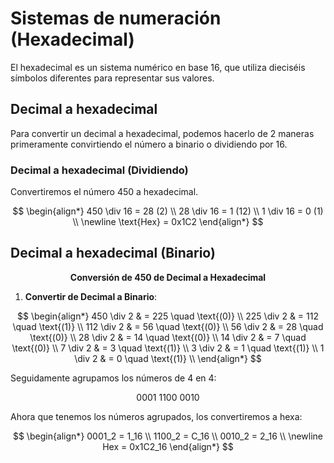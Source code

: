 # Sistemas de numeración (Hexadecimal)

El hexadecimal es un sistema numérico en base 16, que utiliza dieciséis símbolos diferentes para representar sus valores.

## Decimal a hexadecimal
Para convertir un decimal a hexadecimal, podemos hacerlo de 2 maneras primeramente convirtiendo el número a binario o dividiendo por 16.

### Decimal a hexadecimal (Dividiendo)
Convertiremos el número 450 a hexadecimal.

$$
\begin{align*}
450 \div 16 = 28 (2) \\
28 \div 16 = 1 (12) \\
1 \div 16 = 0 (1) \\
\newline
\text{Hex} = 0x1C2
\end{align*}
$$

## Decimal a hexadecimal (Binario)
$$
\textbf{Conversión de 450 de Decimal a Hexadecimal}
$$

1. **Convertir de Decimal a Binario**:

$$
\begin{align*}
450 \div 2 & = 225 \quad \text{(0)} \\
225 \div 2 & = 112 \quad \text{(1)} \\
112 \div 2 & = 56 \quad \text{(0)} \\
56 \div 2 & = 28 \quad \text{(0)} \\
28 \div 2 & = 14 \quad \text{(0)} \\
14 \div 2 & = 7 \quad \text{(0)} \\
7 \div 2 & = 3 \quad \text{(1)} \\
3 \div 2 & = 1 \quad \text{(1)} \\
1 \div 2 & = 0 \quad \text{(1)} \\
\end{align*}
$$

Seguidamente agrupamos los números de 4 en 4:

$$
0001 \ 1100 \ 0010
$$

Ahora que tenemos los números agrupados, los convertiremos a hexa:

$$
\begin{align*}
0001_2 = 1_16 \\
1100_2 = C_16 \\
0010_2 = 2_16 \\
\newline
Hex = 0x1C2_16
\end{align*}
$$